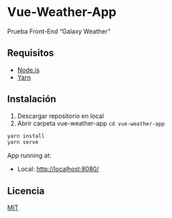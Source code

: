 # Vue-Weather-App

Prueba Front-End “Galaxy Weather”

## Requisitos

- [Node.js](https://nodejs.org/es/)
- [Yarn](https://classic.yarnpkg.com/es-ES/docs/install)

## Instalación

1. Descargar repositorio en local
1. Abrir carpeta vue-weather-app ```cd vue-weather-app```

```bash
yarn install
yarn serve
```
App running at:
  - Local:   [http://localhost:8080/](http://localhost:8080/)

## Licencia
[MIT](https://choosealicense.com/licenses/mit/)